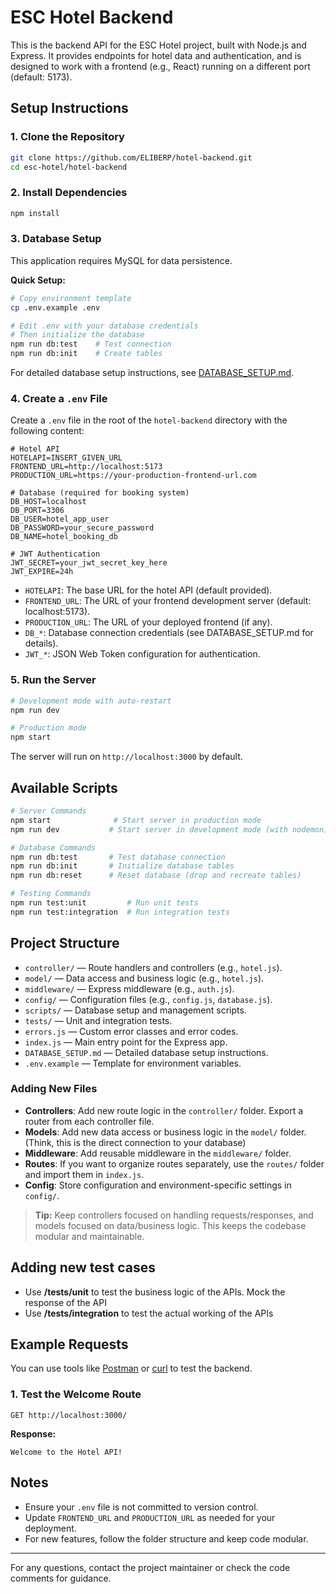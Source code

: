 # ESC Hotel Backend

This is the backend API for the ESC Hotel project, built with Node.js and Express. It provides endpoints for hotel data and authentication, and is designed to work with a frontend (e.g., React) running on a different port (default: 5173).

## Setup Instructions

### 1. Clone the Repository
```sh
git clone https://github.com/ELIBERP/hotel-backend.git
cd esc-hotel/hotel-backend
```

### 2. Install Dependencies
```sh
npm install
```

### 3. Database Setup
This application requires MySQL for data persistence. 

**Quick Setup:**
```sh
# Copy environment template
cp .env.example .env

# Edit .env with your database credentials
# Then initialize the database
npm run db:test    # Test connection
npm run db:init    # Create tables
```

For detailed database setup instructions, see [DATABASE_SETUP.md](./DATABASE_SETUP.md).

### 4. Create a `.env` File
Create a `.env` file in the root of the `hotel-backend` directory with the following content:

```
# Hotel API
HOTELAPI=INSERT_GIVEN_URL
FRONTEND_URL=http://localhost:5173
PRODUCTION_URL=https://your-production-frontend-url.com

# Database (required for booking system)
DB_HOST=localhost
DB_PORT=3306
DB_USER=hotel_app_user
DB_PASSWORD=your_secure_password
DB_NAME=hotel_booking_db

# JWT Authentication
JWT_SECRET=your_jwt_secret_key_here
JWT_EXPIRE=24h
```
- `HOTELAPI`: The base URL for the hotel API (default provided).
- `FRONTEND_URL`: The URL of your frontend development server (default: localhost:5173).
- `PRODUCTION_URL`: The URL of your deployed frontend (if any).
- `DB_*`: Database connection credentials (see DATABASE_SETUP.md for details).
- `JWT_*`: JSON Web Token configuration for authentication.

### 5. Run the Server
```sh
# Development mode with auto-restart
npm run dev

# Production mode
npm start
```
The server will run on `http://localhost:3000` by default.

## Available Scripts

```sh
# Server Commands
npm start              # Start server in production mode
npm run dev           # Start server in development mode (with nodemon)

# Database Commands
npm run db:test       # Test database connection
npm run db:init       # Initialize database tables
npm run db:reset      # Reset database (drop and recreate tables)

# Testing Commands
npm run test:unit         # Run unit tests
npm run test:integration  # Run integration tests
```

## Project Structure

- `controller/` — Route handlers and controllers (e.g., `hotel.js`).
- `model/` — Data access and business logic (e.g., `hotel.js`).
- `middleware/` — Express middleware (e.g., `auth.js`).
- `config/` — Configuration files (e.g., `config.js`, `database.js`).
- `scripts/` — Database setup and management scripts.
- `tests/` — Unit and integration tests.
- `errors.js` — Custom error classes and error codes.
- `index.js` — Main entry point for the Express app.
- `DATABASE_SETUP.md` — Detailed database setup instructions.
- `.env.example` — Template for environment variables.

### Adding New Files
- **Controllers**: Add new route logic in the `controller/` folder. Export a router from each controller file.
- **Models**: Add new data access or business logic in the `model/` folder. (Think, this is the direct connection to your database)
- **Middleware**: Add reusable middleware in the `middleware/` folder.
- **Routes**: If you want to organize routes separately, use the `routes/` folder and import them in `index.js`.
- **Config**: Store configuration and environment-specific settings in `config/`.

> **Tip:** Keep controllers focused on handling requests/responses, and models focused on data/business logic. This keeps the codebase modular and maintainable.

## Adding new test cases
- Use **/tests/unit** to test the business logic of the APIs. Mock the response of the API
- Use **/tests/integration** to test the actual working of the APIs

## Example Requests

You can use tools like [Postman](https://www.postman.com/) or [curl](https://curl.se/) to test the backend.

### 1. Test the Welcome Route
```
GET http://localhost:3000/
```
**Response:**
```
Welcome to the Hotel API!
```

## Notes
- Ensure your `.env` file is not committed to version control.
- Update `FRONTEND_URL` and `PRODUCTION_URL` as needed for your deployment.
- For new features, follow the folder structure and keep code modular.

---

For any questions, contact the project maintainer or check the code comments for guidance.
